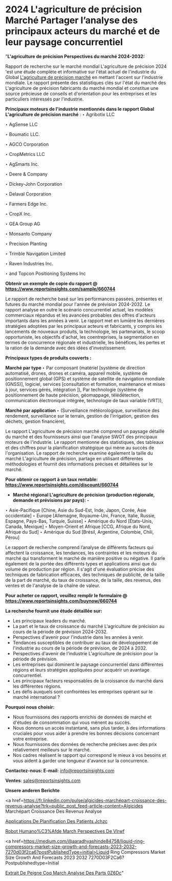 # 2024 L'agriculture de précision Marché Partager l’analyse des principaux acteurs du marché et de leur paysage concurrentiel

"<strong>L'agriculture de précision Perspectives du marché 2024-2032:</strong>

Rapport de recherche sur le marché mondial L'agriculture de précision 2024 'est une étude complète et informative sur l'état actuel de l'industrie du Global <a href=https://www.reportsinsights.com/sample/660744>L'agriculture de précision marché</a> en mettant l'accent sur l'industrie mondiale. Le rapport présente des statistiques clés sur l'état du marché des L'agriculture de précision fabricants du marché mondial et constitue une source précieuse de conseils et d'orientation pour les entreprises et les particuliers intéressés par l'industrie.

<strong>Principaux moteurs de l'industrie mentionnés dans le rapport Global L'agriculture de précision marché</strong> :
‣ Agribotix LLC

‣ AgSense LLC

‣ Boumatic LLC.

‣ AGCO Corporation

‣ CropMetrics LLC

‣ AgSmarts Inc.

‣ Deere &amp; Company

‣ Dickey-John Corporation

‣ Delaval Corporation

‣ Farmers Edge Inc.

‣ CropX Inc.

‣ GEA Group AG

‣ Monsanto Company

‣ Precision Planting

‣ Trimble Navigation Limited

‣ Raven Industries Inc.

‣ and Topcon Positioning Systems Inc

<strong>Obtenir un exemple de copie du rapport @ <a href=https://www.reportsinsights.com/sample/660744>https://www.reportsinsights.com/sample/660744</a></strong>

Le rapport de recherche basé sur les performances passées, présentes et futures du marché mondial pour l'année de prévision 2024-2032. Le rapport analyse en outre le scénario concurrentiel actuel, les modèles commerciaux répandus et les avancées probables des offres d'acteurs importants dans les années à venir. Le rapport met en lumière les dernières stratégies adoptées par les principaux acteurs et fabricants, y compris les lancements de nouveaux produits, la technologie, les partenariats, le scoop opportuniste, les objectifs d'achat, les coentreprises, la segmentation en termes de concurrence régionale et industrielle, les bénéfices, les pertes et la ration de la demande avec des idées d'investissement.

<strong>Principaux types de produits couverts :</strong>

<strong>Marché par type </strong>
‣ Par composant (matériel [système de direction automatisé, drones, drones et caméra, appareil mobile, système de positionnement global (GPS) et système de satellite de navigation mondiale (GNSS)], logiciel, services [consultation et formation, maintenance et mises à jour, services gérés, intégration ]), Par technologie (système de positionnement de haute précision, géomappage, télédétection, communication électronique intégrée, technologie de taux variable (VRT)),

<strong>Marché par application </strong>
‣ (Surveillance météorologique, surveillance des rendement, surveillance sur le terrain, gestion de l'irrigation, gestion des déchets, gestion financière),

Le rapport L'agriculture de précision marché comprend un paysage détaillé du marché et des fournisseurs ainsi que l'analyse SWOT des principaux moteurs de l'industrie. Le rapport mentionne des statistiques, des tableaux et des chiffres pour la planification stratégique qui mène au succès de l'organisation. Le rapport de recherche examine également la taille du marché L'agriculture de précision, partage en utilisant différentes méthodologies et fournit des informations précises et détaillées sur le marché.

<strong>Pour obtenir ce rapport à un taux rentable: <a href=https://www.reportsinsights.com/discount/660744>https://www.reportsinsights.com/discount/660744</a></strong>
<ul>
  <li><strong>Marché régional L'agriculture de précision (production régionale, demande et prévisions par pays): -</strong></li>
</ul>
‣ Asie-Pacifique [Chine, Asie du Sud-Est, Inde, Japon, Corée, Asie occidentale]
‣ Europe [Allemagne, Royaume-Uni, France, Italie, Russie, Espagne, Pays-Bas, Turquie, Suisse]
‣ Amérique du Nord [États-Unis, Canada, Mexique]
‣ Moyen-Orient et Afrique [CCG, Afrique du Nord, Afrique du Sud]
‣ Amérique du Sud [Brésil, Argentine, Colombie, Chili, Pérou]

Le rapport de recherche comprend l’analyse de différents facteurs qui affectent la croissance, les tendances, les contraintes et les moteurs du marché qui transforment le marché de manière positive ou négative. Il parle également de la portée des différents types et applications ainsi que du volume de production par région. Il s'agit d'une évaluation précise des techniques de fabrication efficaces, des techniques de publicité, de la taille de la part de marché, du taux de croissance, de la taille, des revenus, des ventes et de l'analyse de la chaîne de valeur.

<strong>Pour acheter ce rapport, veuillez remplir le formulaire @   <a href=https://www.reportsinsights.com/buynow/660744>https://www.reportsinsights.com/buynow/660744</a></strong>

<strong>La recherche fournit une étude détaillée sur:</strong>
<ul>
  <li>Les principaux leaders du marché.</li>
  <li>La part et le taux de croissance du marché L'agriculture de précision au cours de la période de prévision 2024-2032.</li>
  <li>Perspectives d'avenir pour l'industrie dans les années à venir.</li>
  <li>Tendances susceptibles de contribuer au taux de développement de l'industrie au cours de la période de prévision, de 2024 à 2032.</li>
  <li>Perspectives d'avenir de l'industrie L'agriculture de précision pour la période de prévision.</li>
  <li>Les entreprises qui dominent le paysage concurrentiel dans différentes régions et leurs stratégies appliquées pour acquérir un avantage concurrentiel.</li>
  <li>Les principaux facteurs responsables de la croissance du marché dans les différentes régions.</li>
  <li>Les défis auxquels sont confrontées les entreprises opérant sur le marché international ?</li>
</ul>
<strong>Pourquoi nous choisir:</strong>
<ul>
  <li>Nous fournissons des rapports enrichis de données de marché et d'études de consommation qui vous mènent au succès.</li>
  <li>Nous donnons un accès instantané, sans plus tarder, à des informations cruciales pour vous aider à prendre les bonnes décisions concernant votre entreprise.</li>
  <li>Nous fournissons des données de recherche précises avec des prix relativement meilleurs sur le marché.</li>
  <li>Nos cadres réalisent le rapport qui correspond le mieux à vos besoins et vous aident à garder une longueur d'avance sur la concurrence.</li>
</ul>
<strong>Contactez-nous:
</strong><strong>E-mail:</strong> <a href=mailto:info@reportsinsights.com>info@reportsinsights.com</a>

<strong>Ventes</strong>: <a href=mailto:sales@reportsinsights.com>sales@reportsinsights.com</a>

<strong>Unsere anderen Berichte</strong>

<a href=https://fr.linkedin.com/pulse/algicides-marchépart-croissance-des-revenus-analyse?trk=public_post_feed-article-content>Algicides Marchépart Croissance Des Revenus Analyse</a>

<a href=https://www.linkedin.com/pulse/applications-de-planification-des-patients-jchzc/>Applications De Planification Des Patients Jchzc</a>

<a href=https://www.linkedin.com/pulse/robot-humano%C3%AFde-march%C3%A9-perspectives-de-vlrwf/>Robot Humano%C3%Afde March Perspectives De Vlrwf</a>

<a href=https://medium.com/@aaradhyashinde84758/liquid-ring-compressors-market-size-growth-and-forecasts-2023-2032-7270d03f2ca6?postPublishedType=initial>Liquid Ring Compressors Market Size Growth And Forecasts 2023 2032 7270D03F2Ca6?Postpublishedtype=Initial</a>

<a href=https://www.linkedin.com/pulse/extrait-de-peigne-coq-march%C3%A9-analyse-des-parts-0z6dc/>Extrait De Peigne Coq March Analyse Des Parts 0Z6Dc</a>"
